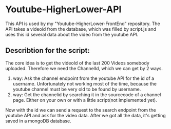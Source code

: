 # Youtube-HigherLower-API
  This API is used by my "Youtube-HigherLower-FrontEnd" repository. The API takes a videoid from the database, which was filled by script.js and uses this id
  several data about the video from the youtube API.

  
## Describtion for the script:
  The core idea is to get the videoId of the last 200 Videos somebody uploaded.
  Therefore we need the ChannelId, which we can get by 2 ways.
  1. way: Ask the channel endpoint from the youtube API for the id of a username. Unfortunately not working most of the time, because the youtube channel must be very old to be found by username.
  2. way: Get the channelid by searching it in the sourcecode of a channel page. Either on your own or with a little script(not implemented yet).
  
  Now with the id we can send a request to the search endpoint from the youtube API and ask for the video data.
  After we got all the data, it's getting saved in a mongoDB database.
  


